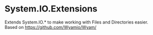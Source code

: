 # System.IO.Extensions
Extends System.IO.* to make working with Files and Directories easier. Based on https://github.com/Wyamio/Wyam/
